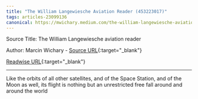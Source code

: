 ```yaml
---
title: "The William Langewiesche Aviation Reader (453223017)"
tags: articles-23099136
canonical: https://mwichary.medium.com/the-william-langewiesche-aviation-reader-2bd5d06d0e04
---
```


Source Title: The William Langewiesche aviation reader

Author: Marcin Wichary - [Source URL](https://mwichary.medium.com/the-william-langewiesche-aviation-reader-2bd5d06d0e04){:target="_blank"}

[Readwise URL](https://readwise.io/open/453223017){:target="_blank"}

---

Like the orbits of all other satellites, and of the Space Station, and of the Moon as well, its flight is nothing but an unrestricted free fall around and around the world

